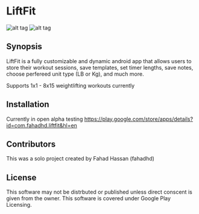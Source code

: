 # LiftFit

![alt tag](http://i.imgur.com/hMqqQuT.jpg)
![alt tag](http://i.imgur.com/jNEd2kk.jpg)
## Synopsis

LiftFit is a fully customizable and dynamic android app that allows users to store their workout sessions, save templates,
set timer lengths, save notes, choose perfereed unit type (LB or Kg), and much more.

Supports 1x1 - 8x15 weightlifting workouts currently

## Installation
Currently in open alpha testing
https://play.google.com/store/apps/details?id=com.fahadhd.liftfit&hl=en

## Contributors
This was a solo project created by Fahad Hassan (fahadhd)

## License
This software may not be distrbuted or published unless direct conscent is given from the owner.
This software is covered under Google Play Licensing.
